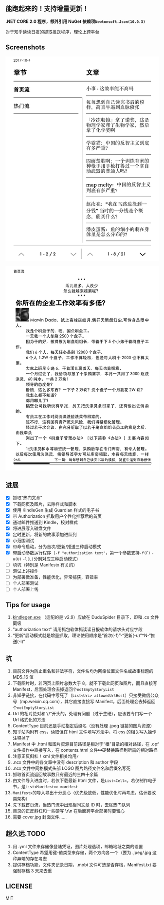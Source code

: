 ﻿能跑起来的！支持增量更新！
---
**.NET CORE 2.0 程序，额外引用 NuGet 依赖项```Newtonsoft.Json(10.0.3)```**

对于知乎读读日报的抓取推送程序，理论上跨平台

## Screenshots

![Screenshot@Kindle](https://raw.githubusercontent.com/ludoux/DuduSpider/master/Pic/Screenshot@Kindle.png)

![Article Screenshot@Kindle](https://raw.githubusercontent.com/ludoux/DuduSpider/master/Pic/Article-Screenshot@Kindle.png)

## 进展

- [x] 抓取“热门文章”
- [x] 下载网页及图片，去除样式和脚本
- [x] 使用 KindleGen 生成 Guardian 样式的电子书
- [x] 带 Authorization 抓取用户个性化推荐后的首页
- [x] 通过邮件推送到 Kindle，校对样式
- [x] 将进展写入磁盘文件
- [x] 定时更新，将新的故事添加进队列
- [x] 小范围测试
- [x] 带命令启动，分为首次/更新/推送三种启动模式
- [x] 带启动参数运行程序（```-f "authorization text"```，第一个参数支持```-f(F)``` ```-u(U)``` ```-l(L)```分别对应三种启动模式）
- [ ] 填坑（特别是 Manifestx 有关的）
- [ ] 测试上述操作
- [ ] 为部署做准备，性能优化，异常捕获，容错率
- [ ] 个人部署测试
- [ ] 个人部署上线

## Tips for usage

1. [kindlegen.exe](https://www.amazon.com/gp/feature.html?docId=1000765211) （适配的是 v2.9）应放在 DuduSpider 目录下，即和 .cs 文件同级
2. "authorization text" 请用抓包软体抓读读日报软体的请求头对应字段
3. “更新”启动模式就是增量抓取，理论使用顺序是“首次(-f)”-“更新(-u)”*N-“推送(-l)”

## 坑

1. 目前文件为防止重名和非法字符，文件名均为网络位置文件名或故事标题的 MD5_16 值
2. 下载图片时，若网页上图片总数大于 8，就不下载此网页和图片，而且直接写 Manifest，后面处理会去掉返回个```notEmptyStoryList```
3. 非知乎链接，在代码中写死了（```List<Uri> allowedUrlHost```）只接受微信公众号（mp.weixin.qq.com），其它直接直接写 Manifest，后面处理会去掉返回个```notEmptyStoryList```
4. Url 的相对绝对和“//”开头的，处理有问题（过于生硬），应该要专门写一个 Url 格式化的方法
5. ContentType 目前还是手动指定后缀名（没有处理 .jpeg 链接的图片资源）
6. 知乎站内附有 css，读取但在 html 文件填写方法中，将 css 的相关写入操作注释掉了
7. Manifest 中 .html 和图片资源目前路径是相对于“根”目录的相对路径，在 .opf 文件操作中直接写入，在 contents.html 文件中硬替换路径到所需的相对路径
8. 注意正反斜杠！xml 文件相关均用```/```
9. .ncx 文件中的各文章中没有 description 和 author 字段
10. .ncx 文件中网格模式头部 LOGO 图片路径文件名和后缀名写死
11. 抓取首页流返回故事数只有最近的三四十余篇
12. 由文件导入进度时，若仅下载最新 html 文件，是```List<Cell>```。若仅制作电子书，是```List<Manifestx> manifest```
13. ```Manifestx```的导入导出十分恶心（优先级放低，性能优化时再考虑，估计要改类架构）
14. 先下载首页流，当热门流中出现相同文章 ID 时，去除热门队列
15. 目录的正反斜杠和一些硬写 \r\n 在后面跨平台部署时要留心
16. 需要 cover.jpg 封面文件……

## 超久远.TODO

1. 用 .yml 文件来存储像登陆凭证，图片处理选项，邮箱地址之类的设置
2. ContentType 希望用键-值类型来存储，两个方向各一个（要为 .jpeg/.jpg 这种异端的存在考虑
3. 提供存档功能，文件夹记录日期，.mobi 文件可选是否存档，Manifest.txt 要强制存档 3 天来去重

## LICENSE

MIT
